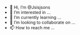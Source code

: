 - 👋 Hi, I’m @Jsisjsons
- 👀 I’m interested in ...
- 🌱 I’m currently learning ...
- 💞️ I’m looking to collaborate on ...
- 📫 How to reach me ...

<!---
Jsisjsons/Jsisjsons is a ✨ special ✨ repository because its `README.md` (this file) appears on your GitHub profile.
You can click the Preview link to take a look at your changes.
--->

